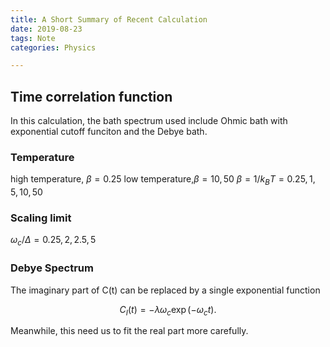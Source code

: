 ```yaml
---
title: A Short Summary of Recent Calculation
date: 2019-08-23
tags: Note
categories: Physics

---
```



## Time correlation function
In this calculation, the bath spectrum used include Ohmic bath with exponential cutoff funciton and the Debye bath.

### Temperature

high temperature, $\beta=0.25$
low temperature,$\beta=10,50$
$\beta=1/k_BT=0.25,1,5,10,50$

### Scaling limit
$\omega_c/\Delta=0.25,2,2.5,5$

### Debye Spectrum

The imaginary part of C(t) can be replaced by a single exponential function

$$C_I(t)=-\lambda\omega_c \exp(-\omega_c t).$$

Meanwhile, this need us to fit the real part more carefully.

